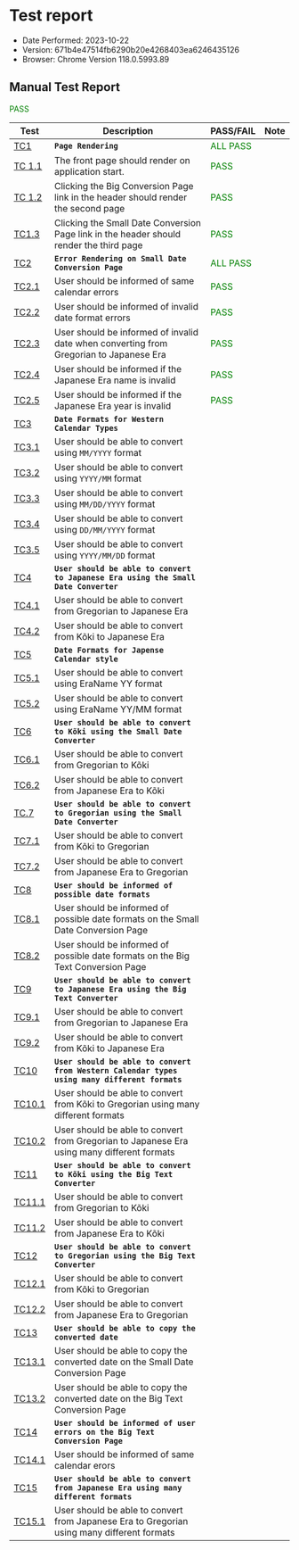 # Test report

* Date Performed: 2023-10-22
* Version: 671b4e47514fb6290b20e4268403ea6246435126
* Browser: Chrome Version 118.0.5993.89

## Manual Test Report

<span style="color: green">PASS</span>
<span style="color: red weight: bold"></span>

| Test | Description               | PASS/FAIL | Note |
|------|---------------------------|------------------|-----------|
| [TC1]()  | **`Page Rendering`** | <span style="color: green">ALL PASS</span> | |
| [TC 1.1]() | The front page should render on application start. |  <span style="color: green">PASS</span>  |  |
| [TC 1.2]() | Clicking the Big Conversion Page link in the header should render the second page |  <span style="color: green">PASS</span>  |  |
| [TC1.3]() | Clicking the Small Date Conversion Page link in the header should render the third page | <span style="color: green">PASS</span> | |
| [TC2]() | **``Error Rendering on Small Date Conversion Page``** | <span style="color: green">ALL PASS</span> | |
| [TC2.1]() | User should be informed of same calendar errors | <span style="color: green">PASS</span> | |
| [TC2.2]() | User should be informed of invalid date format errors | <span style="color: green">PASS</span> | |
| [TC2.3]() | User should be informed of invalid date when converting from Gregorian to Japanese Era | <span style="color: green">PASS</span> | |
| [TC2.4]() | User should be informed if the Japanese Era name is invalid | <span style="color: green">PASS</span> | |
| [TC2.5]() | User should be informed if the Japanese Era year is invalid | <span style="color: green">PASS</span> | |
| [TC3]() | **`Date Formats for Western Calendar Types`** | | |
| [TC3.1]() | User should be able to convert using `MM/YYYY` format | | |
| [TC3.2]() | User should be able to convert using `YYYY/MM` format | | |
| [TC3.3]() | User should be able to convert using `MM/DD/YYYY` format | | |
| [TC3.4]() | User should be able to convert using `DD/MM/YYYY` format | | |
| [TC3.5]() | User should be able to convert using `YYYY/MM/DD` format | | |
| [TC4]() | **`User should be able to convert to Japanese Era using the Small Date Converter`** | | |
| [TC4.1]() | User should be able to convert from Gregorian to Japanese Era | | |
| [TC4.2]() | User should be able to convert from Kõki to Japanese Era | | |
| [TC5]() | **`Date Formats for Japense Calendar style`** | | |
| [TC5.1]() | User should be able to convert using EraName YY format | | |
| [TC5.2]() | User should be able to convert using EraName YY/MM format | | |
| [TC6]() | **`User should be able to convert to Kõki using the Small Date Converter`** | | |
| [TC6.1]() | User should be able to convert from Gregorian to Kõki | | |
| [TC6.2]() | User should be able to convert from Japanese Era to Kõki | | |
| [TC.7]() | **`User should be able to convert to Gregorian using the Small Date Converter`** | | |
| [TC7.1]() | User should be able to convert from Kõki to Gregorian | | |
| [TC7.2]() | User should be able to convert from Japanese Era to Gregorian | | |
| [TC8]() | **`User should be informed of possible date formats`** | | |
| [TC8.1]() | User should be informed of possible date formats on the Small Date Conversion Page | | |
| [TC8.2]() | User should be informed of possible date formats on the Big Text Conversion Page | | |
| [TC9]() | **`User should be able to convert to Japanese Era using the Big Text Converter`** | | |
| [TC9.1]() | User should be able to convert from Gregorian to Japanese Era | | |
| [TC9.2]() | User should be able to convert from Kõki to Japanese Era | | |
| [TC10]() | **`User should be able to convert from Western Calendar types using many different formats`** | | |
| [TC10.1]() | User should be able to convert from Kõki to Gregorian using many different formats | | |
| [TC10.2]() | User should be able to convert from Gregorian to Japanese Era using many different formats | | |
| [TC11]() | **`User should be able to convert to Kõki using the Big Text Converter`** | | |
| [TC11.1]() | User should be able to convert from Gregorian to Kõki | | |
| [TC11.2]() | User should be able to convert from Japanese Era to Kõki | | |
| [TC12]() | **`User should be able to convert to Gregorian using the Big Text Converter`** | | |
| [TC12.1]() | User should be able to convert from Kõki to Gregorian | | |
| [TC12.2]() | User should be able to convert from Japanese Era to Gregorian | | |
| [TC13]() | **`User should be able to copy the converted date`** | | |
| [TC13.1]() | User should be able to copy the converted date on the Small Date Conversion Page | | |
| [TC13.2]() | User should be able to copy the converted date on the Big Text Conversion Page | | |
| [TC14]() | **`User should be informed of user errors on the Big Text Conversion Page`** | | |
| [TC14.1]() | User should be informed of same calendar erors | | |
| [TC15]() | **`User should be able to convert from Japanese Era using many different formats`** | | |
| [TC15.1]() | User should be able to convert from Japanese Era to Gregorian using many different formats | | |
